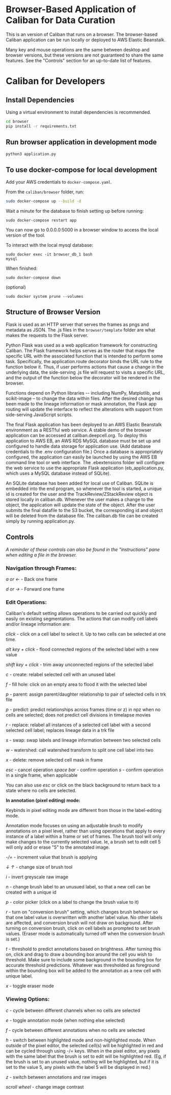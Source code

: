 # Browser-Based Application of Caliban for Data Curation

This is an version of Caliban that runs on a browser. The browser-based Caliban application can be run locally or deployed to AWS Elastic Beanstalk.

Many key and mouse operations are the same between desktop and browser versions, but these versions are not guaranteed to share the same features. See the "Controls" section for an up-to-date list of features.

# Caliban for Developers

## Install Dependencies
Using a virtual environment to install dependencies is recommended.

```bash
cd browser
pip install -r requirements.txt
```

## Run browser application in development mode
```bash
python3 application.py
```
## To use docker-compose for local development
Add your AWS credentials to ```docker-compose.yaml```.

From the ```caliban/browser``` folder, run:
```bash
sudo docker-compose up --build -d
```
Wait a minute for the database to finish setting up before running:
```
sudo docker-compose restart app
```
You can now go to 0.0.0.0:5000 in a browser window to access the local version of the tool.

To interact with the local mysql database:
```
sudo docker exec -it browser_db_1 bash
mysql
```
When finished:
```
sudo docker-compose down
```
(optional)
```
sudo docker system prune --volumes
```

## Structure of Browser Version

Flask is used as an HTTP server that serves the frames as pngs and metadata as JSON. The .js files in the `browser/template` folder are what makes the requests to the Flask server.

​Python Flask was used as a web application framework for constructing Caliban. The Flask framework helps serves as the router that maps the specific URL with the associated function that is intended to perform some task. Specifically, the application.route decorator binds the URL rule to the function below it. Thus, if user performs actions that cause a change in the underlying data, the side-serving .js file will request to visits a specific URL, and the output of the function below the decorator will be rendered in the browser.

Functions depend on Python libraries -- including NumPy, Matplotlib, and scikit-image – to change the data within files. After the desired change has been made to the lineage information or mask annotation, the Flask app routing will update the interface to reflect the alterations with support from side-serving JavaScript scripts.

The final Flask application has been deployed to an AWS Elastic Beanstalk environment as a RESTful web service. A stable demo of the browser application can be accessed at caliban.deepcell.org. To deploy this application to AWS EB, an AWS RDS MySQL database must be set up and configured to handle data storage for application use. (Add database credentials to the .env configuration file.) Once a database is appropriately configured, the application can easily be launched by using the AWS EB command line tool or web interface. The .ebextensions folder will configure the web service to use the appropriate Flask application (eb_application.py, which uses a MySQL database instead of SQLite).

An SQLite database has been added for local use of Caliban. SQLite is embedded into the end program, so whenever the tool is started, a unique id is created for the user and the TrackReview/ZStackReview object is stored locally in caliban.db. Whenever the user makes a change to the object, the application will update the state of the object. After the user submits the final datafile to the S3 bucket, the corresponding id and object will be deleted from the database file. The caliban.db file can be created simply by running application.py.

## Controls

*A reminder of these controls can also be found in the "instructions" pane when editing a file in the browser.*

### Navigation through Frames:

*a or &larr;* - Back one frame

*d or &rarr;* - Forward one frame


### Edit Operations:

Caliban's default setting allows operations to be carried out quickly and easily on existing segmentations. The actions that can modify cell labels and/or lineage information are:

*click* - click on a cell label to select it. Up to two cells can be selected at one time.

*alt key + click* - flood connected regions of the selected label with a new value

*shift key + click* - trim away unconnected regions of the selected label

*c* - create: relabel selected cell with an unused label

*f* - fill hole: click on an empty area to flood it with the selected label

*p* - parent: assign parent/daughter relationship to pair of selected cells in trk file

*p* - predict: predict relationships across frames (time or z) in npz when no cells are selected; does not predict cell divisions in timelapse movies

*r* - replace: relabel all instances of a selected cell label with a second selected cell label; replaces lineage data in a trk file

*s* - swap: swap labels and lineage information between two selected cells

*w* - watershed: call watershed transform to split one cell label into two

*x* - delete: remove selected cell mask in frame


*esc* - cancel operation
*space bar* - confirm operation
*s* - confirm operation in a single frame, when applicable

You can also use *esc* or click on the black background to return back to a state where no cells are selected.

**In annotation (pixel editing) mode:**

Keybinds in pixel editing mode are different from those in the label-editing mode.

Annotation mode focuses on using an adjustable brush to modify annotations on a pixel level, rather than using operations that apply to every instance of a label within a frame or set of frames. The brush tool will only make changes to the currently selected value. Ie, a brush set to edit cell 5 will only add or erase "5" to the annotated image.

*-/=* - increment value that brush is applying

*&darr; &uarr;* - change size of brush tool

*i* - invert greyscale raw image

*n* - change brush label to an unusued label, so that a new cell can be created with a unique id

*p* - color picker (click on a label to change the brush value to it)

*r* - turn on "conversion brush" setting, which changes brush behavior so that one label value is overwritten with another label value. No other labels are affected, and conversion brush will not draw on background. After turning on conversion brush, click on cell labels as prompted to set brush values. (Eraser mode is automatically turned off when the conversion brush is set.)

*t* - threshold to predict annotations based on brightness. After turning this on, click and drag to draw a bounding box around the cell you wish to threshold. Make sure to include some background in the bounding box for accurate threshold predictions. Whatever was thresholded as foreground within the bounding box will be added to the annotation as a new cell with unique label.

*x* - toggle eraser mode


### Viewing Options:

*c* - cycle between different channels when no cells are selected

*e* - toggle annotation mode (when nothing else selected)

*f* - cycle between different annotations when no cells are selected

*h* - switch between highlighted mode and non-highlighted mode. When outside of the pixel editor, the selected cell(s) will be highlighted in red and can be cycled through using -/= keys. When in the pixel editor, any pixels with the same label that the brush is set to edit will be highlighted red. (Eg, if the brush is set to an unused value, nothing will be highlighted, but if it is set to the value 5, any pixels with the label 5 will be displayed in red.)

*z* - switch between annotations and raw images

*scroll wheel* - change image contrast
